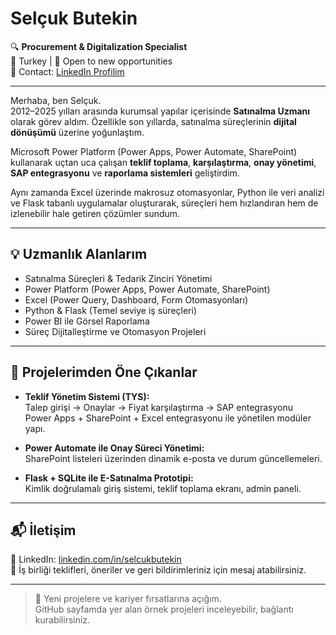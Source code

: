 
# Selçuk Butekin

🔍 **Procurement & Digitalization Specialist**  
📍 Turkey | 💼 Open to new opportunities  
📧 Contact: [LinkedIn Profilim](https://www.linkedin.com/in/selçuk-butekin-69944b63/)

---

Merhaba, ben Selçuk.  
2012–2025 yılları arasında kurumsal yapılar içerisinde **Satınalma Uzmanı** olarak görev aldım. Özellikle son yıllarda, satınalma süreçlerinin **dijital dönüşümü** üzerine yoğunlaştım.

Microsoft Power Platform (Power Apps, Power Automate, SharePoint) kullanarak uçtan uca çalışan **teklif toplama**, **karşılaştırma**, **onay yönetimi**, **SAP entegrasyonu** ve **raporlama sistemleri** geliştirdim.

Aynı zamanda Excel üzerinde makrosuz otomasyonlar, Python ile veri analizi ve Flask tabanlı uygulamalar oluşturarak, süreçleri hem hızlandıran hem de izlenebilir hale getiren çözümler sundum.

---

## 💡 Uzmanlık Alanlarım

- Satınalma Süreçleri & Tedarik Zinciri Yönetimi  
- Power Platform (Power Apps, Power Automate, SharePoint)  
- Excel (Power Query, Dashboard, Form Otomasyonları)  
- Python & Flask (Temel seviye iş süreçleri)  
- Power BI ile Görsel Raporlama  
- Süreç Dijitalleştirme ve Otomasyon Projeleri

---

## 🚀 Projelerimden Öne Çıkanlar

- **Teklif Yönetim Sistemi (TYS):**  
  Talep girişi → Onaylar → Fiyat karşılaştırma → SAP entegrasyonu  
  Power Apps + SharePoint + Excel entegrasyonu ile yönetilen modüler yapı.

- **Power Automate ile Onay Süreci Yönetimi:**  
  SharePoint listeleri üzerinden dinamik e-posta ve durum güncellemeleri.

- **Flask + SQLite ile E-Satınalma Prototipi:**  
  Kimlik doğrulamalı giriş sistemi, teklif toplama ekranı, admin paneli.

---

## 📬 İletişim

📎 LinkedIn: [linkedin.com/in/selcukbutekin](https://www.linkedin.com/in/selçuk-butekin-69944b63/)  
📝 İş birliği teklifleri, öneriler ve geri bildirimleriniz için mesaj atabilirsiniz.

---

> 💼 Yeni projelere ve kariyer fırsatlarına açığım.  
> GitHub sayfamda yer alan örnek projeleri inceleyebilir, bağlantı kurabilirsiniz.

